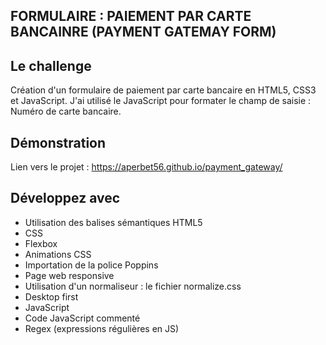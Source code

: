 ## FORMULAIRE : PAIEMENT PAR CARTE BANCAINRE (PAYMENT GATEMAY FORM)

## Le challenge

Création d'un formulaire de paiement par carte bancaire en HTML5, CSS3 et JavaScript. J'ai utilisé le JavaScript pour formater le champ de saisie : Numéro de carte bancaire.

## Démonstration

Lien vers le projet : https://aperbet56.github.io/payment_gateway/

## Développez avec

- Utilisation des balises sémantiques HTML5
- CSS
- Flexbox
- Animations CSS
- Importation de la police Poppins
- Page web responsive
- Utilisation d'un normaliseur : le fichier normalize.css
- Desktop first
- JavaScript
- Code JavaScript commenté
- Regex (expressions régulières en JS)
